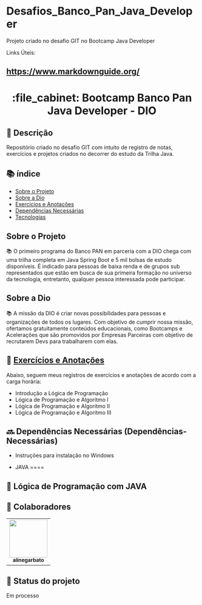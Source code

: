 # Desafios_Banco_Pan_Java_Developer
Projeto criado no desafio GIT no Bootcamp Java Developer

Links Úteis:
## https://www.markdownguide.org/

<h1 align="center">:file_cabinet: Bootcamp Banco Pan Java Developer - DIO</h1>

## :memo: Descrição
Repositório criado no desafio GIT com intuito de registro de notas, exercícios e projetos criados no decorrer do estudo da Trilha Java.

## :books: índice

<!--ts-->
   * [Sobre o Projeto](#sobre-o-projeto)
   * [Sobre a Dio](#sobre-a-dio)
   * [Exercícios e Anotações](#exercícios-e-anotações)
   * [Dependências Necessárias](#dependências-necessárias)
   * [Tecnologias](#tecnologias)
<!--te-->

## Sobre o Projeto
📚 O primeiro programa do Banco PAN em parceria com a DIO chega com uma trilha completa em Java Spring Boot e 5 mil bolsas de estudo disponíveis. É indicado para pessoas de baixa renda e de grupos sub representados que estão em busca de sua primeira formação no universo da tecnologia, entretanto, qualquer pessoa interessada pode participar.

## Sobre a Dio
📚 A missão da DIO é criar novas possibilidades para pessoas e organizações de todos os lugares. Com objetivo de cumprir nossa missão, ofertamos gratuitamente conteúdos educacionais, como Bootcamps e Acelerações que são promovidos por Empresas Parceiras com objetivo de recrutarem Devs para trabalharem com elas. 

## :rocket: [Exercícios e Anotações](#Exercícios-e-Anotações)
Abaixo, seguem meus registros de exercícios e anotações de acordo com a carga horária:

* Introdução a Lógica de Programação
* Lógica de Programação e Algoritmo I
* Lógica de Programação e Algoritmo II
* Lógica de Programação e Algoritmo III


## :soon: Dependências Necessárias (Dependências-Necessárias)

* Instruções para instalação no Windows

* JAVA
====



## 🚀 Lógica de Programação com JAVA



## :handshake: Colaboradores
<table>
  <tr>
    <td align="center">
      <a href="http://github.com/alinegarbato">
        <img src="https://github.com/alinegarbato/todoapp/blob/main/octocat-1679669901194.png" width="100px;"/><br>
        <sub>
          <b>alinegarbato</b>
        </sub>
      </a>
    </td>
  </tr>
</table>

## :dart: Status do projeto

Em processo
